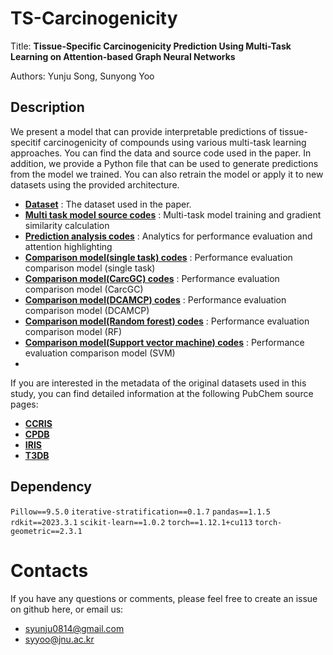 # TS-Carcinogenicity

Title: **Tissue-Specific Carcinogenicity Prediction Using Multi-Task Learning on Attention-based Graph Neural Networks**

Authors: Yunju Song, Sunyong Yoo

## Description

We present a model that can provide interpretable predictions of tissue-specitif carcinogenicity of compounds using various multi-task learning approaches.
You can find the data and source code used in the paper.
In addition, we provide a Python file that can be used to generate predictions from the model we trained.
You can also retrain the model or apply it to new datasets using the provided architecture.

- **[Dataset](https://github.com/bmil-jnu/TS-Carcinogenicity/tree/main/data)** : The dataset used in the paper.
- **[Multi task model source codes](https://github.com/bmil-jnu/TS-Carcinogenicity/tree/main/model/multi_task)** : Multi-task model training and gradient similarity calculation 
- **[Prediction analysis codes](https://github.com/bmil-jnu/TS-Carcinogenicity/tree/main/model/multi_task)** : Analytics for performance evaluation and attention highlighting
- **[Comparison model(single task) codes](https://github.com/bmil-jnu/TS-Carcinogenicity/tree/main/model/single_task)** : Performance evaluation comparison model (single task)
- **[Comparison model(CarcGC) codes](https://github.com/bmil-jnu/TS-Carcinogenicity/tree/main/model/CarcGC)** : Performance evaluation comparison model (CarcGC)
- **[Comparison model(DCAMCP) codes](https://github.com/bmil-jnu/TS-Carcinogenicity/tree/main/model/DCAMCP)** : Performance evaluation comparison model (DCAMCP)
- **[Comparison model(Random forest) codes](https://github.com/bmil-jnu/TS-Carcinogenicity/tree/main/model/RF)** : Performance evaluation comparison model (RF)
- **[Comparison model(Support vector machine) codes](https://github.com/bmil-jnu/TS-Carcinogenicity/tree/main/model/SVM)** : Performance evaluation comparison model (SVM)
- 
If you are interested in the metadata of the original datasets used in this study, you can find detailed information at the following PubChem source pages:
- **[CCRIS](https://pubchem.ncbi.nlm.nih.gov/source/22070)** 
- **[CPDB](https://pubchem.ncbi.nlm.nih.gov/source/25294)**  
- **[IRIS](https://pubchem.ncbi.nlm.nih.gov/source/EPA%20Integrated%20Risk%20Information%20System%20(IRIS))** 
- **[T3DB](https://pubchem.ncbi.nlm.nih.gov/source/Toxin%20and%20Toxin%20Target%20Database%20(T3DB))** 

## Dependency

`Pillow==9.5.0`
`iterative-stratification==0.1.7`
`pandas==1.1.5`
`rdkit==2023.3.1`
`scikit-learn==1.0.2`
`torch==1.12.1+cu113`
`torch-geometric==2.3.1`


# Contacts

If you have any questions or comments, please feel free to create an issue on github here, or email us:

- syunju0814@gmail.com
- syyoo@jnu.ac.kr
